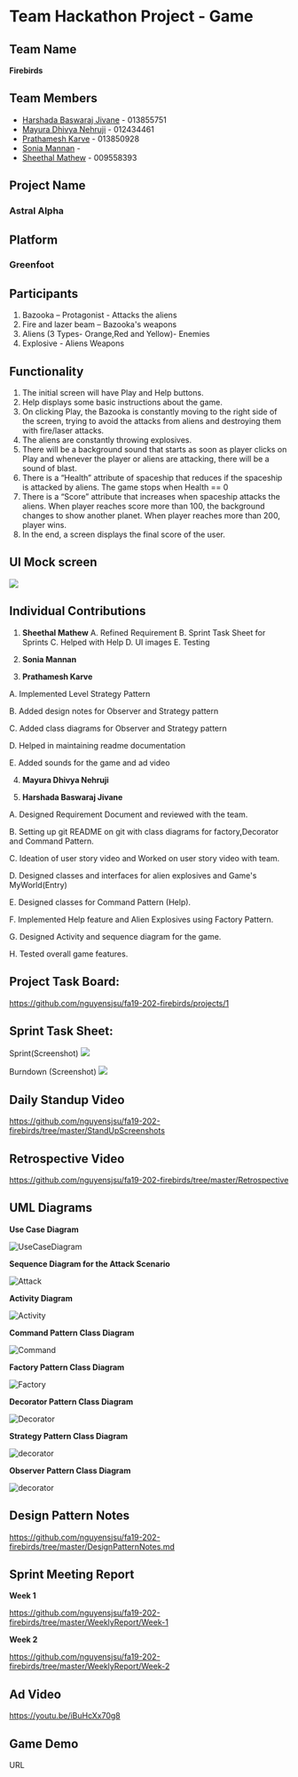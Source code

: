 # Team Hackathon Project - Game

## Team Name

**Firebirds**

## Team Members

* [Harshada Baswaraj Jivane](https://github.com/harshadajiv) - 013855751
* [Mayura Dhivya Nehruji](https://github.com/MayuraDhivyaNehruji) - 012434461
* [Prathamesh Karve](https://github.com/prathamr) - 013850928
* [Sonia Mannan](https://github.com/) - 
* [Sheethal Mathew](https://github.com/) - 009558393


## Project Name
### Astral Alpha

## Platform
### Greenfoot

## Participants

1. Bazooka – Protagonist - Attacks the aliens
2. Fire and lazer beam – Bazooka's weapons
3. Aliens (3 Types- Orange,Red and Yellow)- Enemies
4. Explosive - Aliens Weapons

## Functionality
1. The initial screen will have Play and Help buttons.
2. Help displays some basic instructions about the game.
3. On clicking Play, the Bazooka is constantly moving to the right side of the screen, trying to avoid the attacks from aliens    and destroying them with fire/laser attacks.
4. The aliens are constantly throwing explosives.
5. There will be a background sound that starts as soon as player clicks on Play and whenever the player or aliens are attacking, there will be a sound of blast.
6. There is a “Health” attribute of spaceship that reduces if the spaceship is attacked by aliens. The game stops when Health == 0
7. There is a “Score” attribute that increases when spaceship attacks the aliens. When player reaches score more than 100, the background changes to show another planet. When player reaches more than 200, player wins.
8. In the end, a screen displays the final score of the user.

## UI Mock screen
![](images/mock1.png)


## Individual Contributions
1. **Sheethal Mathew**
A. Refined Requirement
B. Sprint Task Sheet for Sprints
C. Helped with Help 
D. UI images
E. Testing

2. **Sonia Mannan**


3. **Prathamesh Karve**

A. Implemented Level Strategy Pattern

B. Added design notes for Observer and Strategy pattern

C. Added class diagrams for Observer and Strategy pattern

D. Helped in maintaining readme documentation

E. Added sounds for the game and ad video

4. **Mayura Dhivya Nehruji**


5. **Harshada Baswaraj Jivane**

A. Designed Requirement Document and reviewed with the team.

B. Setting up git README on git with class diagrams for factory,Decorator and Command Pattern.

C. Ideation of user story video and Worked on user story video with team.

D. Designed classes and interfaces for alien explosives and Game's MyWorld(Entry)

E. Designed classes for Command Pattern (Help).

F. Implemented Help feature and Alien Explosives using Factory Pattern.

G. Designed Activity and sequence diagram for the game.

H. Tested overall game features.

## Project Task Board:
https://github.com/nguyensjsu/fa19-202-firebirds/projects/1

## Sprint Task Sheet:

Sprint(Screenshot) 
![](images/SprintTask.PNG)


Burndown (Screenshot)
![](images/burndown.PNG)


## Daily Standup Video
https://github.com/nguyensjsu/fa19-202-firebirds/tree/master/StandUpScreenshots

## Retrospective Video
https://github.com/nguyensjsu/fa19-202-firebirds/tree/master/Retrospective

## UML Diagrams

**Use Case Diagram**

![UseCaseDiagram](https://user-images.githubusercontent.com/55175861/69395956-9ce2ef80-0c95-11ea-9c13-1de714bf0fd8.png)



**Sequence Diagram for the Attack Scenario**

![Attack](https://user-images.githubusercontent.com/55175861/69387951-44ebbf00-0c7c-11ea-9a64-dc0f1af27b9c.png)


**Activity Diagram**

![Activity](https://user-images.githubusercontent.com/55175861/69300035-fdefc200-0bc6-11ea-8218-6dfddbbe229f.png)


**Command Pattern Class Diagram**

![Command](https://user-images.githubusercontent.com/55175861/69271649-155c8a00-0b8a-11ea-93e4-689e42b9469d.png)


**Factory Pattern Class Diagram**

![Factory](https://user-images.githubusercontent.com/55175861/69271894-93209580-0b8a-11ea-9593-d6a98aed77d7.png)


**Decorator Pattern Class Diagram**

![Decorator](https://user-images.githubusercontent.com/55175861/69471532-26a5c200-0d55-11ea-960b-f86a2361d95b.png)

**Strategy Pattern Class Diagram**

![decorator](images/Strategy-cd.png)

**Observer Pattern Class Diagram**

![decorator](images/Observer-cd.png)


## Design Pattern Notes
https://github.com/nguyensjsu/fa19-202-firebirds/tree/master/DesignPatternNotes.md


## Sprint Meeting Report

**Week 1**

https://github.com/nguyensjsu/fa19-202-firebirds/tree/master/WeeklyReport/Week-1

**Week 2**

https://github.com/nguyensjsu/fa19-202-firebirds/tree/master/WeeklyReport/Week-2

## Ad Video
https://youtu.be/iBuHcXx70g8

## Game Demo
URL
